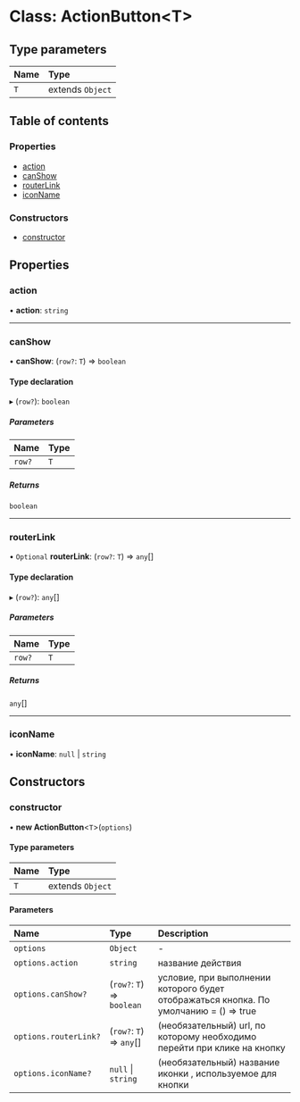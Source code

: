 # Class: ActionButton<T\>

## Type parameters

| Name | Type |
| :------ | :------ |
| `T` | extends `Object` |

## Table of contents

### Properties

- [action](ActionButton.md#action)
- [canShow](ActionButton.md#canshow)
- [routerLink](ActionButton.md#routerlink)
- [iconName](ActionButton.md#iconname)

### Constructors

- [constructor](ActionButton.md#constructor)

## Properties

### action

• **action**: `string`

___

### canShow

• **canShow**: (`row?`: `T`) => `boolean`

#### Type declaration

▸ (`row?`): `boolean`

##### Parameters

| Name | Type |
| :------ | :------ |
| `row?` | `T` |

##### Returns

`boolean`

___

### routerLink

• `Optional` **routerLink**: (`row?`: `T`) => `any`[]

#### Type declaration

▸ (`row?`): `any`[]

##### Parameters

| Name | Type |
| :------ | :------ |
| `row?` | `T` |

##### Returns

`any`[]

___

### iconName

• **iconName**: ``null`` \| `string`

## Constructors

### constructor

• **new ActionButton**<`T`\>(`options`)

#### Type parameters

| Name | Type |
| :------ | :------ |
| `T` | extends `Object` |

#### Parameters

| Name | Type | Description |
| :------ | :------ | :------ |
| `options` | `Object` | - |
| `options.action` | `string` | название действия |
| `options.canShow?` | (`row?`: `T`) => `boolean` | условие, при выполнении которого будет отображаться кнопка. По умолчанию = () => true |
| `options.routerLink?` | (`row?`: `T`) => `any`[] | (необязательный) url, по которому необходимо перейти при клике на кнопку |
| `options.iconName?` | ``null`` \| `string` | (необязательный) название иконки <mat-icon>, используемое для кнопки |
